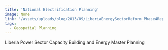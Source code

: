 ```yaml
---
title: 'National Electrification Planning'
image: None
link: "/assets/uploads/blog/2013/09/LiberiaEnergySectorReform_Phase4Report-Final_2013-08.pdf"
tags:
  - Geospatial Planning
---
```


 Liberia Power Sector Capacity Building and Energy Master Planning
